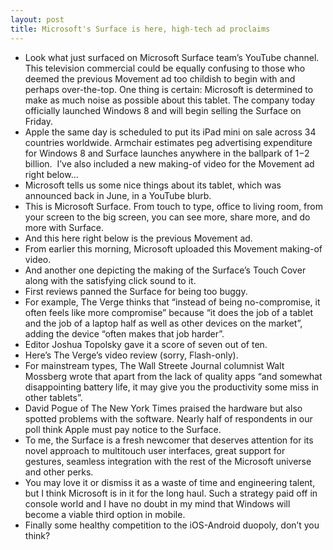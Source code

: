 ```yaml
---
layout: post
title: Microsoft's Surface is here, high-tech ad proclaims
---
```

* Look what just surfaced on Microsoft Surface team’s YouTube channel. This television commercial could be equally confusing to those who deemed the previous Movement ad too childish to begin with and perhaps over-the-top. One thing is certain: Microsoft is determined to make as much noise as possible about this tablet. The company today officially launched Windows 8 and will begin selling the Surface on Friday.
* Apple the same day is scheduled to put its iPad mini on sale across 34 countries worldwide. Armchair estimates peg advertising expenditure for Windows 8 and Surface launches anywhere in the ballpark of $1-$2 billion.  I’ve also included a new making-of video for the Movement ad right below…
* Microsoft tells us some nice things about its tablet, which was announced back in June, in a YouTube blurb.
* This is Microsoft Surface. From touch to type, office to living room, from your screen to the big screen, you can see more, share more, and do more with Surface.
* And this here right below is the previous Movement ad.
* From earlier this morning, Microsoft uploaded this Movement making-of video.
* And another one depicting the making of the Surface’s Touch Cover along with the satisfying click sound to it.
* First reviews panned the Surface for being too buggy.
* For example, The Verge thinks that “instead of being no-compromise, it often feels like more compromise” because “it does the job of a tablet and the job of a laptop half as well as other devices on the market”, adding the device “often makes that job harder”.
* Editor Joshua Topolsky gave it a score of seven out of ten.
* Here’s The Verge’s video review (sorry, Flash-only).
* For mainstream types, The Wall Streete Journal columnist Walt Mossberg wrote that apart from the lack of quality apps “and somewhat disappointing battery life, it may give you the productivity some miss in other tablets”.
* David Pogue of The New York Times praised the hardware but also spotted problems with the software. Nearly half of respondents in our poll think Apple must pay notice to the Surface.
* To me, the Surface is a fresh newcomer that deserves attention for its novel approach to multitouch user interfaces, great support for gestures, seamless integration with the rest of the Microsoft universe and other perks.
* You may love it or dismiss it as a waste of time and engineering talent, but I think Microsoft is in it for the long haul. Such a strategy paid off in console world and I have no doubt in my mind that Windows will become a viable third option in mobile.
* Finally some healthy competition to the iOS-Android duopoly, don’t you think?

